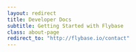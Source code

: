 ```yaml
---
layout: redirect
title: Developer Docs
subtitle: Getting Started with Flybase
class: about-page
redirect_to: "http://flybase.io/contact"
---
```

